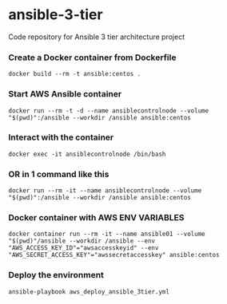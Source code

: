 # ansible-3-tier
Code repository for Ansible 3 tier architecture project

### Create a Docker container from Dockerfile
```
docker build --rm -t ansible:centos .
```

### Start AWS Ansible container
```
docker run --rm -t -d --name ansiblecontrolnode --volume "$(pwd)":/ansible --workdir /ansible ansible:centos
```

### Interact with the container
```
docker exec -it ansiblecontrolnode /bin/bash
```

### OR in 1 command like this
```
docker run --rm -it --name ansiblecontrolnode --volume "$(pwd)":/ansible --workdir /ansible ansible:centos
```

### Docker container with AWS ENV VARIABLES
```
docker container run --rm -it --name ansible01 --volume "$(pwd)"/ansible --workdir /ansible --env "AWS_ACCESS_KEY_ID"="awsaccesskeyid" --env "AWS_SECRET_ACCESS_KEY"="awssecretaccesskey" ansible:centos
```

### Deploy the environment
```
ansible-playbook aws_deploy_ansible_3tier.yml
```





